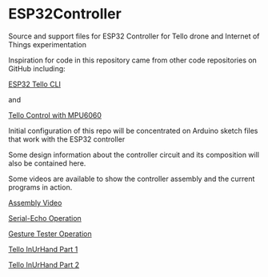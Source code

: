 # ESP32Controller
Source and support files for ESP32 Controller for Tello drone and Internet of Things experimentation

Inspiration for code in this repository came from other code repositories on GitHub including:

[ESP32 Tello CLI](https://github.com/touchgadget/ESPTelloCLI)

and

[Tello Control with MPU6060](https://github.com/mohammadreza-sharifi/Control-DJI-Tello-with-Arduino-and-MPU-6050)

Initial configuration of this repo will be concentrated on Arduino sketch files that work with the ESP32 controller

Some design information about the controller circuit and its composition will also be contained here.

Some videos are available to show the controller assembly and the current programs in action.

[Assembly Video](https://www.youtube.com/watch?v=qEGggKpwHoo)

[Serial-Echo Operation](https://www.youtube.com/watch?v=myja146RO-E)

[Gesture Tester Operation](https://www.youtube.com/watch?v=loTJ5D5xJxg)

[Tello InUrHand Part 1](https://www.youtube.com/watch?v=db--013AkHY)

[Tello InUrHand Part 2](https://www.youtube.com/watch?v=0AQCgW6ffgo)
